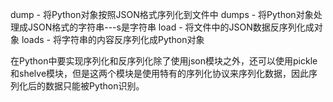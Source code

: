 dump - 将Python对象按照JSON格式序列化到文件中
dumps - 将Python对象处理成JSON格式的字符串---s是字符串
load - 将文件中的JSON数据反序列化成对象
loads - 将字符串的内容反序列化成Python对象

在Python中要实现序列化和反序列化除了使用json模块之外，还可以使用pickle和shelve模块，但是这两个模块是使用特有的序列化协议来序列化数据，因此序列化后的数据只能被Python识别。
